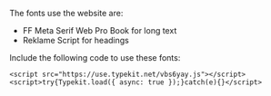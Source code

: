 The fonts use the website are:
- FF Meta Serif Web Pro Book for long text
- Reklame Script for headings

Include the following code to use these fonts:

```
<script src="https://use.typekit.net/vbs6yay.js"></script>
<script>try{Typekit.load({ async: true });}catch(e){}</script>
```
